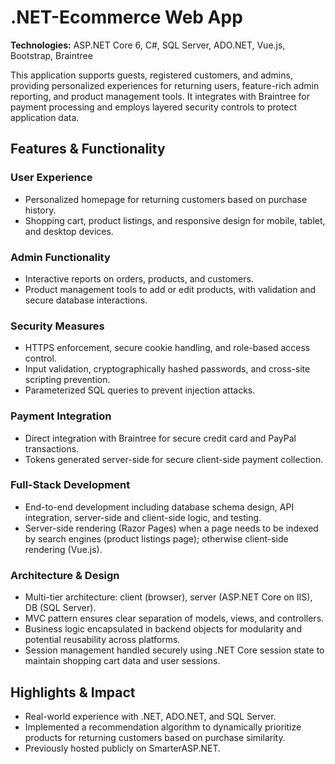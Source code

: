 # .NET-Ecommerce Web App

**Technologies:** ASP.NET Core 6, C#, SQL Server, ADO.NET, Vue.js, Bootstrap, Braintree

This application supports guests, registered customers, and admins, providing personalized experiences for returning users, feature-rich admin reporting, and product management tools. It integrates with Braintree for payment processing and employs layered security controls to protect application data.

## Features & Functionality

### User Experience
- Personalized homepage for returning customers based on purchase history.
- Shopping cart, product listings, and responsive design for mobile, tablet, and desktop devices.

### Admin Functionality
- Interactive reports on orders, products, and customers.
- Product management tools to add or edit products, with validation and secure database interactions.

### Security Measures
- HTTPS enforcement, secure cookie handling, and role-based access control.
- Input validation, cryptographically hashed passwords, and cross-site scripting prevention.
- Parameterized SQL queries to prevent injection attacks.

### Payment Integration
- Direct integration with Braintree for secure credit card and PayPal transactions.
- Tokens generated server-side for secure client-side payment collection.

### Full-Stack Development
- End-to-end development including database schema design, API integration, server-side and client-side logic, and testing.
- Server-side rendering (Razor Pages) when a page needs to be indexed by search engines (product listings page); otherwise client-side rendering (Vue.js).

### Architecture & Design
- Multi-tier architecture: client (browser), server (ASP.NET Core on IIS), DB (SQL Server).
- MVC pattern ensures clear separation of models, views, and controllers.
- Business logic encapsulated in backend objects for modularity and potential reusability across platforms.
- Session management handled securely using .NET Core session state to maintain shopping cart data and user sessions.

## Highlights & Impact
- Real-world experience with .NET, ADO.NET, and SQL Server.
- Implemented a recommendation algorithm to dynamically prioritize products for returning customers based on purchase similarity.
- Previously hosted publicly on SmarterASP.NET.